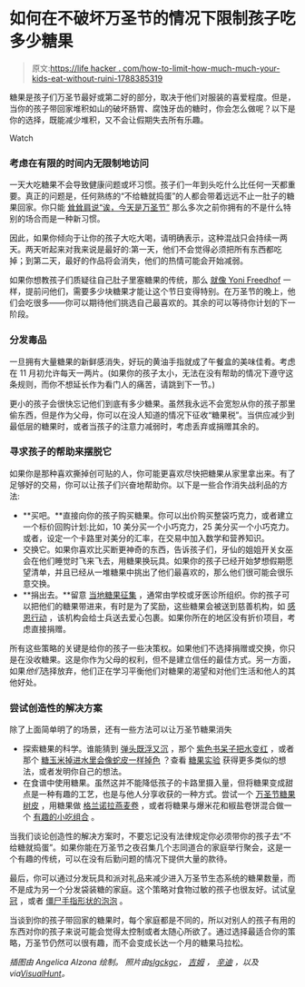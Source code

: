 # 如何在不破坏万圣节的情况下限制孩子吃多少糖果

> 原文:[https://life hacker . com/how-to-limit-how-much-much-your-kids-eat-without-ruini-1788385319](https://lifehacker.com/how-to-limit-how-much-candy-your-kids-eat-without-ruini-1788385319)

糖果是孩子们万圣节最好或第二好的部分，取决于他们对服装的喜爱程度。但是，当你的孩子带回家堆积如山的破坏肠胃、腐蚀牙齿的糖时，你会怎么做呢？以下是你的选择，既能减少堆积，又不会让假期失去所有乐趣。

Watch

### 考虑在有限的时间内无限制地访问

一天大吃糖果不会导致健康问题或坏习惯。孩子们一年到头吃什么比任何一天都重要。真正的问题是，任何熟练的“不给糖就捣蛋”的人都会带着远远不止一肚子的糖果回家。你只能 [耸耸肩说“诶，今天是万圣节”](http://skillet.lifehacker.com/let-your-kids-eat-all-of-the-halloween-candy-they-want-1788341809#_ga=1.114381191.161156790.1477609160) 那么多次之前你拥有的不是什么特别的场合而是一种新习惯。

因此，如果你倾向于让你的孩子大吃大喝，请明确表示，这种混战只会持续一两天。两天听起来对我来说是最好的:第一天，他们不会觉得必须把所有东西都吃掉；到第二天，最好的作品将会消失，他们的热情可能会开始减弱。

如果你想教孩子们质疑往自己肚子里塞糖果的传统，那么 [就像 Yoni Freedhof](http://www.weightymatters.ca/2016/10/how-to-learn-to-stop-worrying-and-start.html?m=1) 一样，提前问他们，需要多少块糖果才能让这个节日变得特别。在万圣节的晚上，他们会吃很多——你可以期待他们挑选自己最喜欢的。其余的可以等待你计划的下一阶段。

### 分发毒品

一旦拥有大量糖果的新鲜感消失，好玩的黄油手指就成了午餐盒的美味佳肴。考虑在 11 月初允许每天一两片。(如果你的孩子太小，无法在没有帮助的情况下遵守这条规则，而你不想延长作为看门人的痛苦，请跳到下一节。)

更小的孩子会很快忘记他们到底有多少糖果。虽然我永远不会宽恕从你的孩子那里偷东西，但是作为父母，你可以在没人知道的情况下征收“糖果税”。当供应减少到最低层的糖果时，或者当孩子的注意力减弱时，考虑丢弃或捐赠其余的。

### 寻求孩子的帮助来摆脱它

如果你是那种喜欢撕掉创可贴的人，你可能更喜欢尽快把糖果从家里拿出来。有了足够好的交易，你可以让孩子们兴奋地帮助你。以下是一些合作消失战利品的方法:

*   **买吧。**直接向你的孩子购买糖果。你可以出价购买整袋巧克力，或者建立一个标价回购计划:比如，10 美分买一个小巧克力，25 美分买一个小巧克力。或者，设定一个卡路里对美分的汇率，在交易中加入数学和营养知识。
*   交换它。如果你喜欢比买断更神奇的东西，告诉孩子们，牙仙的姐姐开关女巫会在他们睡觉时飞来飞去，用糖果换玩具。如果你的孩子已经开始梦想假期愿望清单，并且已经从一堆糖果中挑出了他们最喜欢的，那么他们很可能会很乐意交换。
*   **捐出去。**留意 [当地糖果征集](https://lifehacker.com/turn-your-excess-halloween-candy-into-cash-and-goodwill-5395382) ，通常由学校或牙医诊所组织。你的孩子可以把他们的糖果带进来，有时是为了奖励，这些糖果会被送到慈善机构，如 [感恩行动](https://www.operationgratitude.com/) ，该机构会给士兵送去爱心包裹。如果你所在的地区没有折价项目，考虑直接捐赠。

所有这些策略的关键是给你的孩子一些决策权。如果他们不选择捐赠或交换，你只是在没收糖果。这是你作为父母的权利，但不是建立信任的最佳方式。另一方面，如果*他们*选择放弃，他们正在学习平衡他们对糖果的渴望和对他们生活和他人的其他好处。

### 尝试创造性的解决方案

除了上面简单明了的场景，还有一些方法可以让万圣节糖果消失

*   探索糖果的科学。谁能猜到 [弹头既浮又沉](http://www.candyexperiments.com/2016/09/diving-warheads.html) ，那个 [紫色书呆子把水变红](http://www.candyexperiments.com/2015/11/color-changing-nerds.html) ，或者那个 [糖玉米掉进水里会像蛇皮一样掉色](http://www.candyexperiments.com/2015/11/best-use-of-candy-corn-corn-bread-or.html) ？查看 [糖果实验](http://www.candyexperiments.com/) 获得更多类似的想法，或者发明你自己的想法。
*   在食谱中使用糖果。虽然这并不能降低孩子的卡路里摄入量，但将糖果变成甜点是一种有趣的工艺，也是与他人分享收获的一种方式。尝试一个 [万圣节糖果树皮](http://www.justataste.com/halloween-candy-bark/) ，用糖果做 [格兰诺拉燕麦卷](http://www.tasteofhome.com/recipes/m-m-oat-bars) ，或者将糖果与爆米花和椒盐卷饼混合做一个 [有趣的小吃组合](http://www.tasteofhome.com/recipes/harvest-snack-mix) 。

当我们谈论创造性的解决方案时，不要忘记没有法律规定你必须带你的孩子去“不给糖就捣蛋”。如果你能在万圣节之夜召集几个志同道合的家庭举行聚会，这是一个有趣的传统，可以在没有后勤问题的情况下提供大量的款待。

最后，你可以通过分发玩具和派对礼品来减少进入万圣节生态系统的糖果数量，而不是成为另一个分发袋装糖的家庭。这个策略对食物过敏的孩子也很友好。试试[皇冠](http://www.orientaltrading.com/prism-crowns-a2-25_943.fltr?prodCatId=551185) ，或者 [僵尸手指形状的泡泡](http://www.orientaltrading.com/zombie-finger-bubble-bottles-a2-13746087.fltr?prodCatId=550210) 。

当谈到你的孩子带回家的糖果时，每个家庭都是不同的，所以对别人的孩子有用的东西对你的孩子来说可能会觉得太控制或者太随心所欲了。通过选择最适合你的策略，万圣节仍然可以很有趣，而不会变成长达一个月的糖果马拉松。

*插图由 Angelica Alzona 绘制。*
*照片由*[*slgckgc*](https://www.flickr.com/photos/slgc/6298687500/)*，* [*吉姆*](https://www.flickr.com/photos/jcapaldi/8145838244/) *，* [*辛迪*](https://www.flickr.com/photos/wxmom/1798298087/) *，以及 via*[*VisualHunt*](http://visualhunt.com)*。*